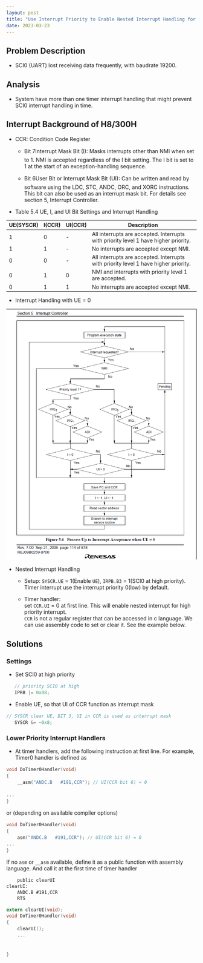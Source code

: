 ```yaml
---
layout: post
title: "Use Interrupt Priority to Enable Nested Interrupt Handling for H8/300H"
date: 2023-03-23
---
```


## Problem Description

* SCI0 (UART) lost receiving data frequently, with baudrate 19200.  

## Analysis

* System have more than one timer interrupt handling that might prevent SCI0 interrupt handling in time.  

## Interrupt Background of H8/300H

* CCR: Condition Code Register
  * Bit 7Interrupt Mask Bit (I): Masks interrupts other than NMI when set to 1. NMI is
accepted regardless of the I bit setting. The I bit is set to 1 at the start of an exception-handling
sequence.

  * Bit 6User Bit or Interrupt Mask Bit (UI): Can be written and read by software using the
LDC, STC, ANDC, ORC, and XORC instructions. This bit can also be used as an interrupt
mask bit. For details see section 5, Interrupt Controller.

* Table 5.4 UE, I, and UI Bit Settings and Interrupt Handling

| UE(SYSCR) | I(CCR) | UI(CCR) | Description                                                                        |
|-----------|--------|---------|------------------------------------------------------------------------------------|
| 1         | 0      | -       | All interrupts are accepted. Interrupts with priority level 1 have higher priority.|
| 1         | 1      | -       | No interrupts are accepted except NMI.                                             |
| 0         | 0      | -       | All interrupts are accepted. Interrupts with priority level 1 have higher priority.|
| 0         | 1      | 0       | NMI and interrupts with priority level 1 are accepted.                             |
| 0         | 1      | 1       | No interrupts are accepted except NMI.                                             |

* Interrupt Handling with UE = 0

![H8 Interupt Handling](/assets/2023-03-23/H8_Interrupt_handling.png)

* Nested Interrupt Handling
  * Setup: `SYSCR.UE` = 1(Enable `UE`), `IRPB.B3` = 1(SCI0 at high priority).  Timer interrupt use the interrupt priority 0(low) by default.

  * Timer handler:  
    set `CCR.UI` = 0 at first line.  This will enable nested interrupt for high priority interrupt.  
    `CCR` is not a regular register that can be accessed in c language.  We can use assembly code to set or clear it.  See the example below.
  
## Solutions

### Settings

* Set SCI0 at high priority

```c
   // priority SCI0 at high
   IPRB |= 0x08;
```

* Enable UE, so that UI of CCR function as interrupt mask

```c
// SYSCR clear UE, BIT 3, UI in CCR is used as interrupt mask
   SYSCR &= ~0x8;
```

### Lower Priority Interrupt Handlers

* At timer handlers, add the following instruction at first line.  For example, Timer0 handler is defined as

```c
void DoTimer0Handler(void)
{
    __asm("ANDC.B   #191,CCR"); // UI(CCR bit 6) = 0

...
}
```

or (depending on available compiler options)

```c
void DoTimer0Handler(void)
{
    asm("ANDC.B   #191,CCR"); // UI(CCR bit 6) = 0
...
}
```

If no `asm` or `__asm` available, define it as a public function with assembly language.  And call it at the first time of timer handler

```s20
    public clearUI
clearUI:
    ANDC.B #191,CCR
    RTS
```

```c
extern clearUI(void);
void DoTimer0Handler(void)
{
    clearUI();
    ...


}    
```
